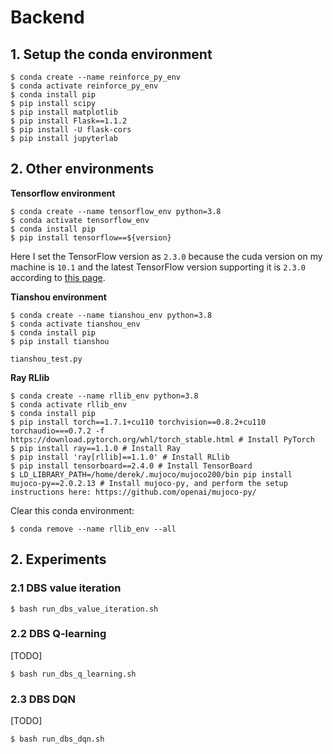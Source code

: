 # Backend

## 1. Setup the conda environment

```shell
$ conda create --name reinforce_py_env
$ conda activate reinforce_py_env
$ conda install pip
$ pip install scipy
$ pip install matplotlib
$ pip install Flask==1.1.2
$ pip install -U flask-cors
$ pip install jupyterlab
```

## 2. Other environments

**Tensorflow environment**

```shell
$ conda create --name tensorflow_env python=3.8
$ conda activate tensorflow_env
$ conda install pip
$ pip install tensorflow==${version}
```

Here I set the TensorFlow version as `2.3.0` because the cuda version on my machine is `10.1` and the latest TensorFlow version supporting it is `2.3.0` according to [this page](https://www.tensorflow.org/install/source#gpu).

**Tianshou environment**

```shell
$ conda create --name tianshou_env python=3.8
$ conda activate tianshou_env
$ conda install pip
$ pip install tianshou
```

`tianshou_test.py`

**Ray RLlib**

```shell
$ conda create --name rllib_env python=3.8
$ conda activate rllib_env
$ conda install pip
$ pip install torch==1.7.1+cu110 torchvision==0.8.2+cu110 torchaudio===0.7.2 -f https://download.pytorch.org/whl/torch_stable.html # Install PyTorch
$ pip install ray==1.1.0 # Install Ray
$ pip install 'ray[rllib]==1.1.0' # Install RLlib
$ pip install tensorboard==2.4.0 # Install TensorBoard
$ LD_LIBRARY_PATH=/home/derek/.mujoco/mujoco200/bin pip install mujoco-py==2.0.2.13 # Install mujoco-py, and perform the setup instructions here: https://github.com/openai/mujoco-py/
```

Clear this conda environment:

```shell
$ conda remove --name rllib_env --all
```

## 2. Experiments

### 2.1 DBS value iteration

```shell
$ bash run_dbs_value_iteration.sh
```

### 2.2 DBS Q-learning

[TODO]

```shell
$ bash run_dbs_q_learning.sh
```

### 2.3 DBS DQN

[TODO]

```shell
$ bash run_dbs_dqn.sh
```
